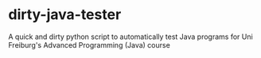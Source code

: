 # dirty-java-tester
A quick and dirty python script to automatically test Java programs for Uni Freiburg's Advanced Programming (Java) course
